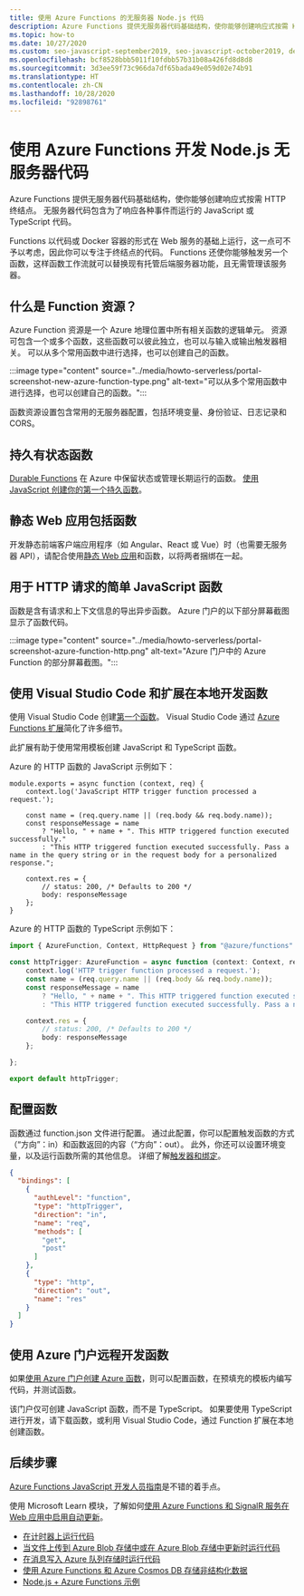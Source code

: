 ```yaml
---
title: 使用 Azure Functions 的无服务器 Node.js 代码
description: Azure Functions 提供无服务器代码基础结构，使你能够创建响应式按需 HTTP 终结点。
ms.topic: how-to
ms.date: 10/27/2020
ms.custom: seo-javascript-september2019, seo-javascript-october2019, devx-track-js
ms.openlocfilehash: bcf8528bbb5011f10fdbb57b31b08a426fd8d8d8
ms.sourcegitcommit: 3d3ee59f73c966da7df65bada49e059d02e74b91
ms.translationtype: HT
ms.contentlocale: zh-CN
ms.lasthandoff: 10/28/2020
ms.locfileid: "92898761"
---
```

# <a name="use-azure-functions-to-develop-nodejs-serverless-code"></a>使用 Azure Functions 开发 Node.js 无服务器代码

Azure Functions 提供无服务器代码基础结构，使你能够创建响应式按需 HTTP 终结点。 无服务器代码包含为了响应各种事件而运行的 JavaScript 或 TypeScript 代码。 

Functions 以代码或 Docker 容器的形式在 Web 服务的基础上运行，这一点可不予以考虑，因此你可以专注于终结点的代码。 Functions 还使你能够触发另一个函数，这样函数工作流就可以替换现有托管后端服务器功能，且无需管理该服务器。 

## <a name="what-is-a-function-resource"></a>什么是 Function 资源？

Azure Function 资源是一个 Azure 地理位置中所有相关函数的逻辑单元。 资源可包含一个或多个函数，这些函数可以彼此独立，也可以与输入或输出触发器相关。 可以从多个常用函数中进行选择，也可以创建自己的函数。

:::image type="content" source="../media/howto-serverless/portal-screenshot-new-azure-function-type.png" alt-text="可以从多个常用函数中进行选择，也可以创建自己的函数。":::

函数资源设置包含常用的无服务器配置，包括环境变量、身份验证、日志记录和 CORS。  

## <a name="durable-stateful-functions"></a>持久有状态函数 

[Durable Functions](/azure/azure-functions/durable/durable-functions-overview) 在 Azure 中保留状态或管理长期运行的函数。 [使用 JavaScript 创建你的第一个持久函数](/azure/azure-functions/durable/quickstart-js-vscode)。

## <a name="static-web-apps-include-functions"></a>静态 Web 应用包括函数 

开发静态前端客户端应用程序（如 Angular、React 或 Vue）时（也需要无服务器 API），请配合使用[静态 Web 应用](/azure/static-web-apps/getting-started?tabs=react)和函数，以将两者捆绑在一起。 

## <a name="a-simple-javascript-function-for-http-requests"></a>用于 HTTP 请求的简单 JavaScript 函数

函数是含有请求和上下文信息的导出异步函数。 Azure 门户的以下部分屏幕截图显示了函数代码。 

:::image type="content" source="../media/howto-serverless/portal-screenshot-azure-function-http.png" alt-text="Azure 门户中的 Azure Function 的部分屏幕截图。":::

## <a name="develop-functions-locally-with-visual-studio-code-and-extensions"></a>使用 Visual Studio Code 和扩展在本地开发函数

使用 Visual Studio Code 创建[第一个函数](/azure/azure-functions/functions-create-first-function-vs-code)。 Visual Studio Code 通过 [Azure Functions 扩展](https://marketplace.visualstudio.com/items?itemName=ms-azuretools.vscode-azurefunctions)简化了许多细节。

此扩展有助于使用常用模板创建 JavaScript 和 TypeScript 函数。 

Azure 的 HTTP 函数的 JavaScript 示例如下： 

```nodejs
module.exports = async function (context, req) {
    context.log('JavaScript HTTP trigger function processed a request.');

    const name = (req.query.name || (req.body && req.body.name));
    const responseMessage = name
        ? "Hello, " + name + ". This HTTP triggered function executed successfully."
        : "This HTTP triggered function executed successfully. Pass a name in the query string or in the request body for a personalized response.";

    context.res = {
        // status: 200, /* Defaults to 200 */
        body: responseMessage
    };
}
```

Azure 的 HTTP 函数的 TypeScript 示例如下： 

```typescript
import { AzureFunction, Context, HttpRequest } from "@azure/functions"

const httpTrigger: AzureFunction = async function (context: Context, req: HttpRequest): Promise<void> {
    context.log('HTTP trigger function processed a request.');
    const name = (req.query.name || (req.body && req.body.name));
    const responseMessage = name
        ? "Hello, " + name + ". This HTTP triggered function executed successfully."
        : "This HTTP triggered function executed successfully. Pass a name in the query string or in the request body for a personalized response.";

    context.res = {
        // status: 200, /* Defaults to 200 */
        body: responseMessage
    };

};

export default httpTrigger;
```

## <a name="configuring-the-function"></a>配置函数

函数通过 function.json 文件进行配置。 通过此配置，你可以配置触发函数的方式（“方向”：in）和函数返回的内容（“方向”：out）。 此外，你还可以设置环境变量，以及运行函数所需的其他信息。 详细了解[触发器和绑定](/azure/azure-functions/functions-triggers-bindings?tabs=javascript.md)。 

```json
{
  "bindings": [
    {
      "authLevel": "function",
      "type": "httpTrigger",
      "direction": "in",
      "name": "req",
      "methods": [
        "get",
        "post"
      ]
    },
    {
      "type": "http",
      "direction": "out",
      "name": "res"
    }
  ]
}
```

## <a name="develop-functions-remotely-using-the-azure-portal"></a>使用 Azure 门户远程开发函数

如果[使用 Azure 门户创建 Azure 函数](https://ms.portal.azure.com/#create/Microsoft.FunctionApp)，则可以配置函数，在预填充的模板内编写代码，并测试函数。 

该门户仅可创建 JavaScript 函数，而不是 TypeScript。 如果要使用 TypeScript 进行开发，请下载函数，或利用 Visual Studio Code，通过 Function 扩展在本地创建函数。 

## <a name="next-steps"></a>后续步骤

[Azure Functions JavaScript 开发人员指南](/azure/azure-functions/functions-reference-node)是不错的着手点。 

使用 Microsoft Learn 模块，了解如何[使用 Azure Functions 和 SignalR 服务在 Web 应用中启用自动更新](/learn/modules/automatic-update-of-a-webapp-using-azure-functions-and-signalr/)。

* [在计时器上运行代码](/azure/azure-functions/functions-create-scheduled-function)
* [当文件上传到 Azure Blob 存储中或在 Azure Blob 存储中更新时运行代码](/azure/storage/blobs/storage-upload-process-images?tabs=nodejsv10)
* [在消息写入 Azure 队列存储时运行代码](/azure/azure-functions/functions-create-storage-queue-triggered-function)
* [使用 Azure Functions 和 Azure Cosmos DB 存储非结构化数据](/azure/azure-functions/functions-integrate-store-unstructured-data-cosmosdb?tabs=javascript)
* [Node.js + Azure Functions 示例](/samples/browse/?languages=javascript%2Cnodejs&products=azure-functions)